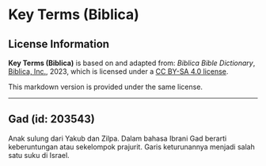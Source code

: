 # Key Terms (Biblica)

## License Information

**Key Terms (Biblica)** is based on and adapted from: _Biblica Bible Dictionary_, [Biblica, Inc.](https://www.biblica.com/), 2023, which is licensed under a [CC BY-SA 4.0 license](https://creativecommons.org/licenses/by-sa/4.0/legalcode.en).

This markdown version is provided under the same license.



--------------------------------

## Gad (id: 203543)

Anak sulung dari Yakub dan Zilpa. Dalam bahasa Ibrani Gad berarti keberuntungan atau sekelompok prajurit. Garis keturunannya menjadi salah satu suku di Israel.


